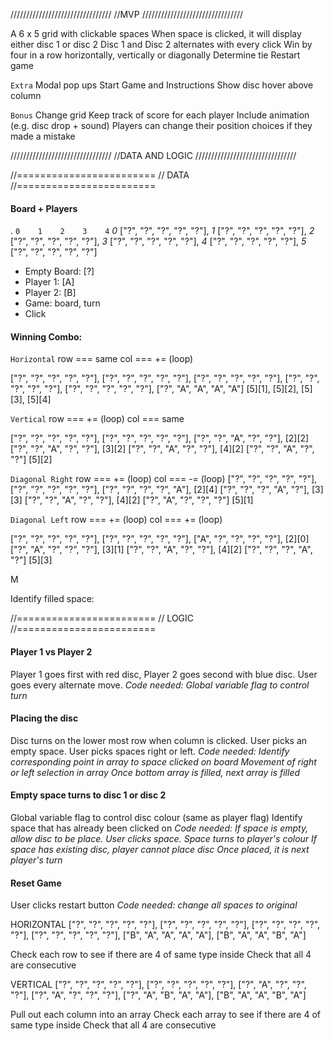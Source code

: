 ////////////////////////////////
//MVP
////////////////////////////////

A 6 x 5 grid with clickable spaces
When space is clicked, it will display either disc 1 or disc 2
Disc 1 and Disc 2 alternates with every click
Win by four in a row horizontally, vertically or diagonally
Determine tie
Restart game

`Extra`
Modal pop ups
Start Game and Instructions
Show disc hover above column


`Bonus`
Change grid
Keep track of score for each player
Include animation (e.g. disc drop + sound)
Players can change their position choices if they made a mistake


////////////////////////////////
//DATA AND LOGIC
////////////////////////////////

//========================
// DATA 
//========================

#### Board + Players
.
     `0    1    2    3    4`
_0_ ["?", "?", "?", "?", "?"],
_1_ ["?", "?", "?", "?", "?"],
_2_ ["?", "?", "?", "?", "?"],
_3_ ["?", "?", "?", "?", "?"],
_4_ ["?", "?", "?", "?", "?"],
_5_ ["?", "?", "?", "?", "?"]

- Empty Board: [?]
- Player 1: [A]
- Player 2: [B]
- Game: board, turn
- Click


#### Winning Combo:
`Horizontal`
row === same 
col === += (loop)

["?", "?", "?", "?", "?"],
["?", "?", "?", "?", "?"],
["?", "?", "?", "?", "?"],
["?", "?", "?", "?", "?"],
["?", "?", "?", "?", "?"],
["?", "A", "A", "A", "A"]   [5][1], [5][2], [5][3], [5][4]


    
`Vertical`
row === += (loop)
col === same

["?", "?", "?", "?", "?"],
["?", "?", "?", "?", "?"],
["?", "?", "A", "?", "?"],  [2][2]
["?", "?", "A", "?", "?"],  [3][2]
["?", "?", "A", "?", "?"],  [4][2]
["?", "?", "A", "?", "?"]   [5][2]

    
`Diagonal Right`
row === += (loop)
col === -= (loop)
["?", "?", "?", "?", "?"],
["?", "?", "?", "?", "?"],
["?", "?", "?", "?", "A"],                          [2][4]
["?", "?", "?", "A", "?"],                  [3][3]
["?", "?", "A", "?", "?"],          [4][2]
["?", "A", "?", "?", "?"]   [5][1]
    
`Diagonal Left`
row === += (loop)
col === += (loop)

["?", "?", "?", "?", "?"],
["?", "?", "?", "?", "?"],
["A", "?", "?", "?", "?"],  [2][0]
["?", "A", "?", "?", "?"],          [3][1]
["?", "?", "A", "?", "?"],                  [4][2]
["?", "?", "?", "A", "?"]                           [5][3]

M

Identify filled space:

 

//========================
// LOGIC
//========================


#### Player 1 vs Player 2
Player 1 goes first with red disc, Player 2 goes second with blue disc.
User goes every alternate move.
_Code needed: Global variable flag to control turn_

#### Placing the disc
Disc turns on the lower most row when column is clicked.
User picks an empty space.
User picks spaces right or left.
_Code needed: Identify corresponding point in array to space clicked on board_
_Movement of right or left selection in array_
_Once bottom array is filled, next array is filled_
    
#### Empty space turns to disc 1 or disc 2
Global variable flag to control disc colour (same as player flag)
Identify space that has already been clicked on
_Code needed: If space is empty, allow disc to be place. User clicks space._
_Space turns to player's colour_
_If space has existing disc, player cannot place disc_
_Once placed, it is next player's turn_

#### Reset Game
User clicks restart button
_Code needed: change all spaces to original_



HORIZONTAL
    ["?", "?", "?", "?", "?"],
    ["?", "?", "?", "?", "?"],
    ["?", "?", "?", "?", "?"],
    ["?", "?", "?", "?", "?"],
    ["B", "A", "A", "A", "A"],
    ["B", "A", "A", "B", "A"] 

Check each row to see if there are 4 of same type inside
Check that all 4 are consecutive
    
VERTICAL
    ["?", "?", "?", "?", "?"],
    ["?", "?", "?", "?", "?"],
    ["?", "A", "?", "?", "?"],
    ["?", "A", "?", "?", "?"],
    ["?", "A", "B", "A", "A"],
    ["B", "A", "A", "B", "A"] 

Pull out each column into an array
Check each array to see if there are 4 of same type inside
Check that all 4 are consecutive